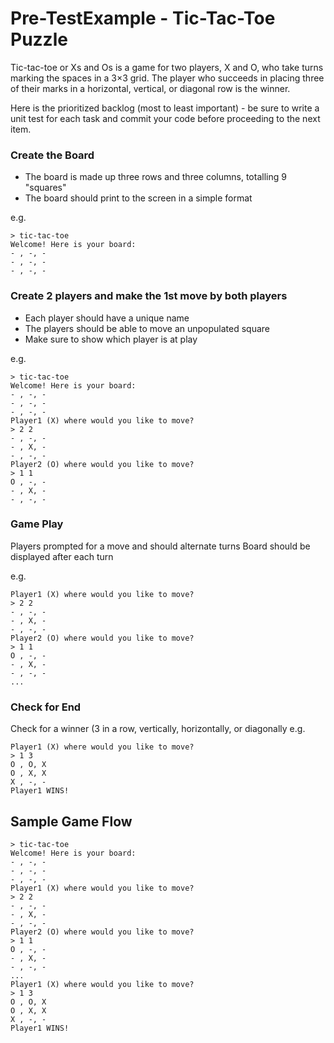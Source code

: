 # Pre-TestExample - Tic-Tac-Toe Puzzle
Tic-tac-toe or Xs and Os is a game for two players, X and O, who take turns marking the spaces in a 3×3 grid. The player who succeeds in placing three of their marks
in a horizontal, vertical, or diagonal row is the winner.

Here is the prioritized backlog (most to least important) - be sure to write a unit test for each task and commit your code before proceeding to the next item.

### Create the Board
  - The board is made up three rows and three columns, totalling 9 "squares"
  - The board should print to the screen in a simple format

e.g.
```
> tic-tac-toe
Welcome! Here is your board:
- , -, -
- , -, -
- , -, -
```

### Create 2 players and make the 1st move by both players
  - Each player should have a unique name
  - The players should be able to move an unpopulated square
- Make sure to show which player is at play

e.g.
```
> tic-tac-toe
Welcome! Here is your board:
- , -, -
- , -, -
- , -, -
Player1 (X) where would you like to move?
> 2 2
- , -, -
- , X, -
- , -, -
Player2 (O) where would you like to move?
> 1 1
O , -, -
- , X, -
- , -, -
```

### Game Play

Players prompted for a move and should alternate turns
Board should be displayed after each turn

e.g.
```
Player1 (X) where would you like to move?
> 2 2
- , -, -
- , X, -
- , -, -
Player2 (O) where would you like to move?
> 1 1
O , -, -
- , X, -
- , -, -
...
```


### Check for End
Check for a winner (3 in a row, vertically, horizontally, or diagonally
e.g.
```
Player1 (X) where would you like to move?
> 1 3
O , O, X
O , X, X
X , -, -
Player1 WINS!
```

## Sample Game Flow
```
> tic-tac-toe
Welcome! Here is your board:
- , -, -
- , -, -
- , -, -
Player1 (X) where would you like to move?
> 2 2
- , -, -
- , X, -
- , -, -
Player2 (O) where would you like to move?
> 1 1
O , -, -
- , X, -
- , -, -
...
Player1 (X) where would you like to move?
> 1 3
O , O, X
O , X, X
X , -, -
Player1 WINS!
```